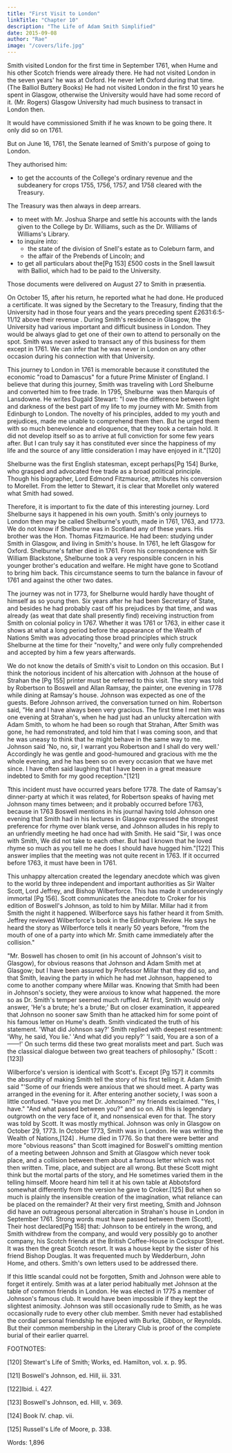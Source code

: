 ```yaml
---
title: "First Visit to London"
linkTitle: "Chapter 10"
description: "The Life of Adam Smith Simplified"
date: 2015-09-08
author: "Rae"
image: "/covers/life.jpg"
---
```



Smith visited London for the first time in September 1761, when Hume and his other Scotch friends were already there.
He had not visited London in the seven years' he was at Oxford.
He never left Oxford during that time. (The Balliol Buttery Books)
He had not visited London in the first 10 years he spent in Glasgow, otherwise the University would have had some record of it. (Mr. Rogers)
Glasgow University had much business to transact in London then.

It would have commissioned Smith if he was known to be going there.
It only did so on 1761.

But on June 16, 1761, the Senate learned of Smith's purpose of going to London.

They authorised him:
- to get the accounts of the College's ordinary revenue and the subdeanery for crops 1755, 1756, 1757, and 1758 cleared with the Treasury.

The Treasury was then always in deep arrears.
- to meet with Mr. Joshua Sharpe and settle his accounts with the lands given to the College by Dr. Williams, such as the Dr. Williams of Williams's Library.
- to inquire into:
  - the state of the division of Snell's estate as to Coleburn farm, and
  - the affair of the Prebends of Lincoln; and
- to get all particulars about the[Pg 153] £500 costs in the Snell lawsuit with Balliol, which had to be paid to the University.

Those documents were delivered on August 27 to Smith in præsentia.

On October 15, after his return, he reported what he had done.
He produced a certificate.
It was signed by the Secretary to the Treasury, finding that the University had in those four years and the years preceding spent £2631:6:5-11/12 above their revenue .
During Smith's residence in Glasgow, the University had various important and difficult business in London.
They would be always glad to get one of their own to attend to personally on the spot.
Smith was never asked to transact any of this business for them except in 1761.
We can infer that he was never in London on any other occasion during his connection with that University.


This journey to London in 1761 is memorable because it constituted the economic "road to Damascus" for a future Prime Minister of England.
I believe that during this journey, Smith was traveling with Lord Shelburne and converted him to free trade.
In 1795, Shelburne  was then Marquis of Lansdowne.
He writes Dugald Stewart: "I owe the difference between light and darkness of the best part of my life to my journey with Mr. Smith from Edinburgh to London.
The novelty of his principles, added to my youth and prejudices, made me unable to comprehend them then.
But he urged them with so much benevolence and eloquence, that they took a certain hold.
It did not develop itself so as to arrive at full conviction for some few years after.
But I can truly say it has constituted ever since the happiness of my life and the source of any little consideration I may have enjoyed in it."[120]




Shelburne was the first English statesman, except perhaps[Pg 154] Burke, who grasped and advocated free trade as a broad political principle.
Though his biographer, Lord Edmond Fitzmaurice, attributes his conversion to Morellet.
From the letter to Stewart, it is clear that Morellet only watered what Smith had sowed.




Therefore, it is important to fix the date of this interesting journey.
Lord Shelburne says it happened in his own youth.
Smith's only journeys to London then may be called Shelburne's youth, made in 1761, 1763, and 1773.
We do not know if Shelburne was in Scotland any of these years.
His brother was the Hon. Thomas Fitzmaurice.
He had been:
studying under Smith in Glasgow, and
living in Smith's house.
In 1761, he left Glasgow for Oxford.
Shelburne's father died in 1761.
From his correspondence with Sir William Blackstone, Shelburne took a very responsible concern in his younger brother's education and welfare.
He might have gone to Scotland to bring him back.
This circumstance seems to turn the balance in favour of 1761 and against the other two dates.




The journey was not in 1773, for Shelburne would hardly have thought of himself as so young then.
Six years after he had been Secretary of State, and besides he had probably cast off his prejudices by that time, and was already (as weat that date shall presently find) receiving instruction from Smith on colonial policy in 1767.
Whether it was 1761 or 1763, in either case it shows at what a long period before the appearance of the Wealth of Nations Smith was advocating those broad principles which struck Shelburne at the time for their "novelty," and
were only fully comprehended and accepted by him a few years afterwards.




We do not know the details of Smith's visit to London on this occasion.
But I think the notorious incident of his altercation with Johnson at the house of Strahan the [Pg 155] printer must be referred to this visit.
The story was told by Robertson to Boswell and Allan Ramsay, the painter, one evening in 1778 while dining at Ramsay's house.
Johnson was expected as one of the guests.
Before Johnson arrived, the conversation turned on him.
Robertson said, "He and I have always been very gracious.
The first time I met him was one evening at Strahan's, when he had just had an unlucky altercation with Adam Smith, to whom he had been so rough that Strahan,
After Smith was gone, he had remonstrated, and told him that I was coming soon, and that he was uneasy to think that he might behave in the same way to me.
Johnson said 'No, no, sir, I warrant you Robertson and I shall do very well.'
Accordingly he was gentle and good-humoured and gracious with me the whole evening, and
he has been so on every occasion that we have met since.
I have often said laughing that I have been in a great measure indebted to Smith for my good reception."[121]




Tthis incident must have occurred years before 1778.
The date of Ramsay's dinner-party at which it was related, for Robertson speaks of having met Johnson many times between;
and it probably occurred before 1763, because in 1763 Boswell mentions in his journal having told Johnson one evening that Smith had in his lectures in Glasgow expressed the strongest preference for rhyme over blank verse, and Johnson alludes in his reply to an unfriendly meeting he had once had with Smith.
He said "Sir, I was once with Smith,
We did not take to each other.
But had I known that he loved rhyme so much as you tell me he does I should have hugged him."[122]
This answer implies that the meeting was not quite recent in 1763.
If it occurred before 1763, it must have been in 1761.




This unhappy altercation created the legendary anecdote which was given to the world by three independent and important authorities as Sir Walter Scott, Lord Jeffrey, and Bishop Wilberforce.
This has made it undeservingly immortal [Pg 156].
Scott communicates the anecdote to Croker for his edition of Boswell's Johnson, as told to him by Millar.
Millar had it from Smith the night it happened.
Wilberforce says his father heard it from Smith.
Jeffrey reviewed Wilberforce's book in the Edinburgh Review.
He says he heard the story as Wilberforce tells it nearly 50 years before, "from the mouth of one of a party into which Mr. Smith came immediately after the collision."




"Mr. Boswell has chosen to omit (in his account of Johnson's visit to Glasgow), for obvious reasons that Johnson and Adam Smith met at Glasgow;
but I have been assured by Professor Millar that they did so, and
that Smith, leaving the party in which he had met Johnson, happened to come to another company where Millar was.
Knowing that Smith had been in Johnson's society, they were anxious to know what happened.
the more so as Dr. Smith's temper seemed much ruffled.
At first, Smith would only answer, 'He's a brute; he's a brute;'
But on closer examination, it appeared that Johnson no sooner saw Smith than he attacked him for some point of his famous letter on Hume's death.
Smith vindicated the truth of his statement.
'What did Johnson say?'
Smith replied with deepest resentment: 'Why, he said, You lie.'
'And what did you reply?'
'I said, You are a son of a ——!'
On such terms did these two great moralists meet and part.
Such was the classical dialogue between two great teachers of philosophy." (Scott :[123])




Wilberforce's version is identical with Scott's.
Except [Pg 157] it commits the absurdity of making Smith tell the story of his first telling it.
Adam Smith said "'Some of our friends were anxious that we should meet.
A party was arranged in the evening for it.
After entering another society, I was soon a little confused.
"Have you met Dr. Johnson?" my friends exclaimed.
"Yes, I have."
"And what passed between you?" and so on.
All this is legendary outgrowth on the very face of it, and nonsensical even for that.
The story was told by Scott.
It was mostly mythical.
Johnson was only in Glasgow on October 29, 1773.
In October 1773, Smith was in London.
He was writing the Wealth of Nations,[124] .
Hume died in 1776.
So that there were better and more "obvious reasons" than Scott imagined for Boswell's omitting mention of a meeting between Johnson and Smith at Glasgow which never took place, and a collision between them about a famous letter which was not then written.
Time, place, and subject are all wrong.
But these Scott might think but the mortal parts of the story, and
He sometimes varied them in the telling himself.
Moore heard him tell it at his own table at Abbotsford somewhat differently from the version he gave to Croker.[125]
But when so much is plainly the insensible creation of the imagination, what reliance can be placed on the remainder?
At their very first meeting, Smith and Johnson did have an outrageous personal altercation in Strahan's house in London in September 1761.
Strong words must have passed between them (Scott),
Their host declared[Pg 158] that:
Johnson to be entirely in the wrong, and
Smith withdrew from the company, and would very possibly go to another company, his Scotch friends at the British Coffee-House in Cockspur Street.
It was then the great Scotch resort.
It was a house kept by the sister of his friend Bishop Douglas.
It was frequented much by Wedderburn, John Home, and others.
Smith's own letters used to be addressed there.




If this little scandal could not be forgotten, Smith and Johnson were able to forget it entirely.
Smith was at a later period habitually met Johnson at the table of common friends in London.
He was elected in 1775 a member of Johnson's famous club.
It would have been impossible if they kept the slightest animosity.
Johnson was still occasionally rude to Smith, as he was occasionally rude to every other club member.
Smith never had established the cordial personal friendship he enjoyed with Burke, Gibbon, or Reynolds.
But their common membership in the Literary Club is proof of the complete burial of their earlier quarrel.




FOOTNOTES:

[120] Stewart's Life of Smith; Works, ed. Hamilton, vol. x. p. 95.

[121] Boswell's Johnson, ed. Hill, iii. 331.

[122]Ibid. i. 427.

[123] Boswell's Johnson, ed. Hill, v. 369.

[124] Book IV. chap. vii.

[125] Russell's Life of Moore, p. 338.




Words: 1,896
